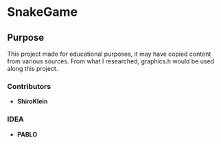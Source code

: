 # SnakeGame
## Purpose 
This project made for educational purposes, it may have copied content from various sources. From what I researched, graphics.h would be used along this project.

### Contributors

* **ShiroKlein**

### IDEA
* **PABLO**
